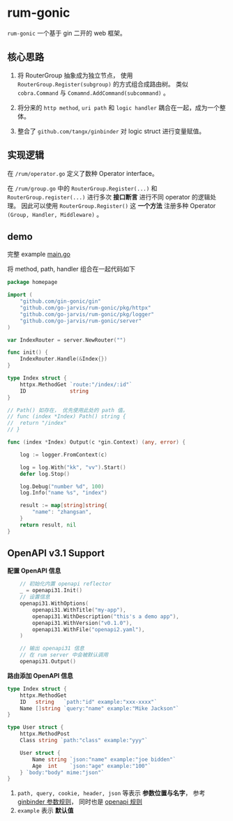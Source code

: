 # rum-gonic

`rum-gonic` 一个基于 gin 二开的 web 框架。


## 核心思路

1. 将 RouterGroup 抽象成为独立节点， 使用 `RouterGroup.Register(subgroup)` 的方式组合成路由树。 类似 `cobra.Command` 与 `Comamnd.AddCommand(subcommand)` 。

2. 将分来的 `http method`, `uri path` 和 `logic handler` 耦合在一起，成为一个整体。

3. 整合了 `github.com/tangx/ginbinder` 对 logic struct 进行变量赋值。

## 实现逻辑

在 `/rum/operator.go` 定义了数种 Operator interface。

在 `/rum/group.go` 中的 `RouterGroup.Register(...)` 和 `RouterGroup.register(...)` 进行多次 **接口断言** 进行不同 operator 的逻辑处理。 因此可以使用 `RouterGroup.Register()` 这 **一个方法** 注册多种 Operator `(Group, Handler, Middleware)` 。


## demo

完整 example [main.go](/internal/example/main.go)


将 method, path, handler 组合在一起代码如下

```go
package homepage

import (
	"github.com/gin-gonic/gin"
	"github.com/go-jarvis/rum-gonic/pkg/httpx"
	"github.com/go-jarvis/rum-gonic/pkg/logger"
	"github.com/go-jarvis/rum-gonic/server"
)

var IndexRouter = server.NewRouter("")

func init() {
	IndexRouter.Handle(&Index{})
}

type Index struct {
	httpx.MethodGet `route:"/index/:id"`
	ID              string
}

// Path() 如存在， 优先使用此处的 path 值。
// func (index *Index) Path() string {
// 	return "/index"
// }

func (index *Index) Output(c *gin.Context) (any, error) {

	log := logger.FromContext(c)

	log = log.With("kk", "vv").Start()
	defer log.Stop()

	log.Debug("number %d", 100)
	log.Info("name %s", "index")

	result := map[string]string{
		"name": "zhangsan",
	}
	return result, nil
}
```

## OpenAPI v3.1 Support

**配置 OpenAPI 信息**

```go
	// 初始化内置 openapi reflector
	_ = openapi31.Init()
	// 设置信息
	openapi31.WithOptions(
		openapi31.WithTitle("my-app"),
		openapi31.WithDescription("this's a demo app"),
		openapi31.WithVersion("v0.1.0"),
		openapi31.WithFile("openapi2.yaml"),
	)

	// 输出 openapi31 信息
	// 在 rum server 中会被默认调用
	openapi31.Output()
```

**路由添加 OpenAPI 信息**

```go
type Index struct {
	httpx.MethodGet
	ID   string   `path:"id" example:"xxx-xxxx"`
	Name []string `query:"name" example:"Mike Jackson"`
}

type User struct {
	httpx.MethodPost
	Class string `path:"class" example:"yyy"`

	User struct {
		Name string `json:"name" example:"joe bidden"`
		Age  int    `json:"age" example:"100"`
	} `body:"body" mime:"json"`
}
```

1. `path, query, cookie, header, json` 等表示 **参数位置与名字**， 参考 [ginbinder 参数规则](https://github.com/tangx/ginbinder)， 同时也是 [openapi 规则](https://github.com/swaggest/openapi-go#features)
2. `example` 表示 **默认值**